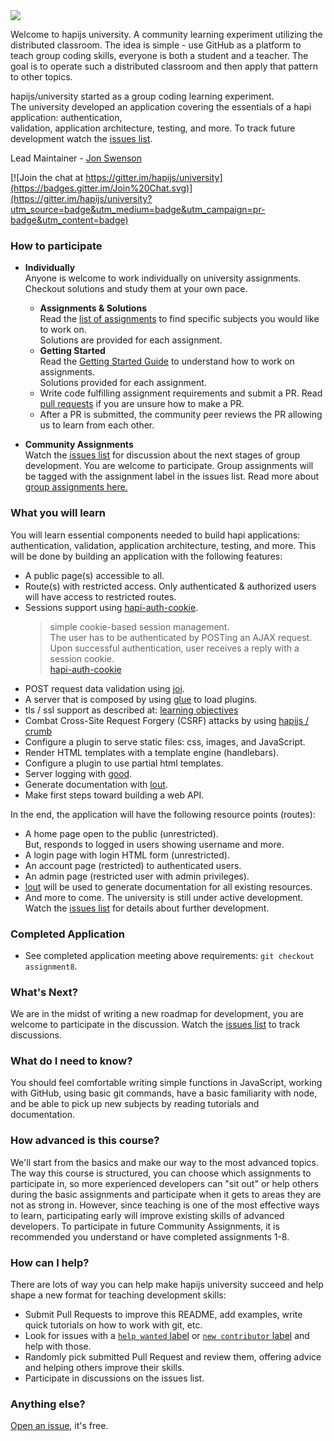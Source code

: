 <img src='images/logo.png' />

Welcome to hapijs university.  A community learning experiment utilizing the distributed classroom.
The idea is simple - use GitHub as a platform to teach group coding skills, everyone is both a student and a teacher.
The goal is to operate such a distributed classroom and then apply that pattern to other topics.

hapijs/university started as a group coding learning experiment.  
The university developed an application covering the essentials of a hapi application: authentication,  
validation, application architecture, testing, and more.
To track future development watch the [issues list](https://github.com/hapijs/university/issues).

Lead Maintainer - [Jon Swenson](https://github.com/zoe-1)

[![Join the chat at https://gitter.im/hapijs/university](https://badges.gitter.im/Join%20Chat.svg)](https://gitter.im/hapijs/university?utm_source=badge&utm_medium=badge&utm_campaign=pr-badge&utm_content=badge)

### How to participate

* <b>Individually</b>  
  Anyone is welcome to work individually on university assignments. Checkout solutions and study them at your own pace.
  * **Assignments & Solutions**    
    Read the [list of assignments](guides/contents.md) to find specific subjects you would like to work on.  
    Solutions are provided for each assignment.
  * **Getting Started**  
    Read the [Getting Started Guide](guides/getstarted.md) to understand how to work on assignments.  
    Solutions provided for each assignment. 
  * Write code fulfilling assignment requirements and submit a PR.
    Read [pull requests](https://help.github.com/articles/using-pull-requests/) if you are unsure how to make a PR. 
  * After a PR is submitted, the community peer reviews the PR allowing us to learn from each other.

* <b>Community Assignments</b>   
  Watch the [issues list](https://github.com/hapijs/university/issues) for discussion about the next stages
  of group development. You are welcome to participate. Group assignments will be tagged with the assignment label
  in the issues list.  Read more about [group assignments here.](guides/groupDevelopment.md)  

### What you will learn

You will learn essential components needed to build hapi applications:  authentication, validation, application architecture, testing, and more. 
This will be done by building an application with the following features: 
* A public page(s) accessible to all.
* Route(s) with restricted access. Only authenticated & authorized users will have access to restricted routes.
* Sessions support using [hapi-auth-cookie](https://github.com/hapijs/hapi-auth-cookie).  
  > simple cookie-based session management.  
  > The user has to be authenticated by POSTing an AJAX request.  
  > Upon successful authentication, user receives a reply with a session cookie.  
  [hapi-auth-cookie](https://github.com/hapijs/hapi-auth-cookie)   
* POST request data validation using [joi](https://github.com/hapijs/joi).
* A server that is composed by using [glue](https://github.com/hapijs/glue) to load plugins.
* tls / ssl support as described at: [learning objectives]( https://github.com/zoe-1/hapitimes)
* Combat Cross-Site Request Forgery (CSRF) attacks by using [hapijs / crumb](https://github.com/hapijs/crumb)
* Configure a plugin to serve static files: css, images, and JavaScript.
* Render HTML templates with a template engine (handlebars).
* Configure a plugin to use partial html templates.
* Server logging with [good](https://github.com/hapijs/good).
* Generate documentation with [lout](https://github.com/hapijs/lout).
* Make first steps toward building a web API.

In the end, the application will have the following resource points (routes):
* A home page open to the public (unrestricted).  
  But, responds to logged in users showing username and more.
* A login page with login HTML form (unrestricted).
* An account page (restricted) to authenticated users. 
* An admin page (restricted user with admin privileges). 
* [lout](https://github.com/hapijs/lout) will be used to generate documentation for all existing resources.
* And more to come. The university is still under active development.   
  Watch the [issues list](https://github.com/hapijs/university/issues) for details about further development.

### Completed Application 
* See completed application meeting above requirements: `git checkout assignment8`. 

### What's Next?
We are in the midst of writing a new roadmap for development, you are welcome to participate in the discussion.
Watch the [issues list](https://github.com/hapijs/university/issues) to track discussions.

### What do I need to know?

You should feel comfortable writing simple functions in JavaScript, working with GitHub, using basic git commands, have a basic familiarity with node, and be able to pick up new subjects by reading tutorials and documentation. 

### How advanced is this course?

We'll start from the basics and make our way to the most advanced topics. The way this course is structured, 
you can choose which assignments to participate in, so more experienced developers can "sit out" or help others during the basic assignments 
and participate when it gets to areas they are not as strong in. However, since teaching is one of the most effective ways to learn, participating early 
will improve existing skills of advanced developers. To participate in future Community Assignments, it is recommended you understand or have completed assignments 1-8.

### How can I help?

There are lots of way you can help make hapijs university succeed and help shape a new format for teaching development skills:
- Submit Pull Requests to improve this README, add examples, write quick tutorials on how to work with git, etc.
- Look for issues with a [`help wanted` label](https://github.com/hapijs/university/labels/help%20wanted) 
  or [`new contributor` label](https://github.com/hapijs/university/labels/new%20contributor) and help with those.
- Randomly pick submitted Pull Request and review them, offering advice and helping others improve their skills.
- Participate in discussions on the issues list.

### Anything else?

[Open an issue](https://github.com/hapijs/university/issues/new), it's free.
